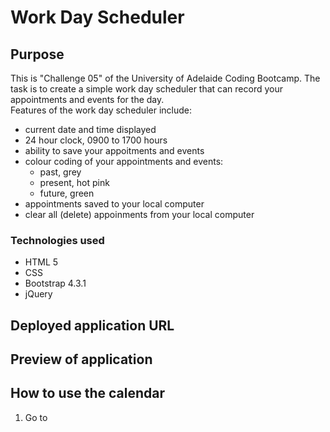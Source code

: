 # Work Day Scheduler

## Purpose

This is "Challenge 05" of the University of Adelaide Coding Bootcamp. The task is to create a simple work day scheduler that can record your appointments and events for the day.<br/>
Features of the work day scheduler include:

- current date and time displayed
- 24 hour clock, 0900 to 1700 hours
- ability to save your appoitments and events
- colour coding of your appointments and events:
  - past, grey
  - present, hot pink
  - future, green
- appointments saved to your local computer
- clear all (delete) appoinments from your local computer

### Technologies used

- HTML 5
- CSS
- Bootstrap 4.3.1
- jQuery

## Deployed application URL

## Preview of application

## How to use the calendar

1. Go to
